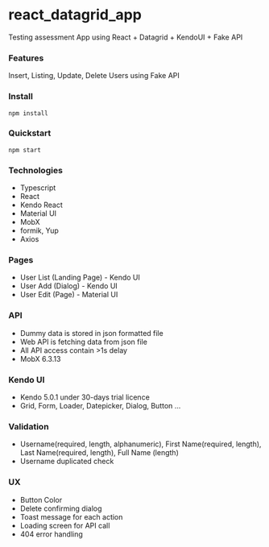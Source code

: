 # react_datagrid_app
Testing assessment App using React + Datagrid + KendoUI + Fake API

### Features
Insert, Listing, Update, Delete Users using Fake API

### Install

    npm install

### Quickstart

    npm start

### Technologies

- Typescript
- React
- Kendo React
- Material UI
- MobX
- formik, Yup
- Axios

### Pages

- User List (Landing Page) - Kendo UI
- User Add (Dialog) - Kendo UI
- User Edit (Page) - Material UI

### API

- Dummy data is stored in json formatted file
- Web API is fetching data from json file
- All API access contain >1s delay
- MobX 6.3.13

### Kendo UI

- Kendo 5.0.1 under 30-days trial licence
- Grid, Form, Loader, Datepicker, Dialog, Button ...

### Validation

- Username(required, length, alphanumeric), First Name(required, length), Last Name(required, length), Full Name (length)
- Username duplicated check

### UX

- Button Color
- Delete confirming dialog
- Toast message for each action
- Loading screen for API call
- 404 error handling
